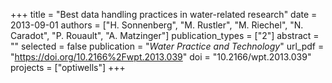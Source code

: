 +++
title = "Best data handling practices in water-related research"
date = 2013-09-01
authors = ["H. Sonnenberg", "M. Rustler", "M. Riechel", "N. Caradot", "P. Rouault", "A. Matzinger"]
publication_types = ["2"]
abstract = ""
selected = false
publication = "*Water Practice and Technology*"
url_pdf = "https://doi.org/10.2166%2Fwpt.2013.039"
doi = "10.2166/wpt.2013.039"
projects = ["optiwells"]
+++

